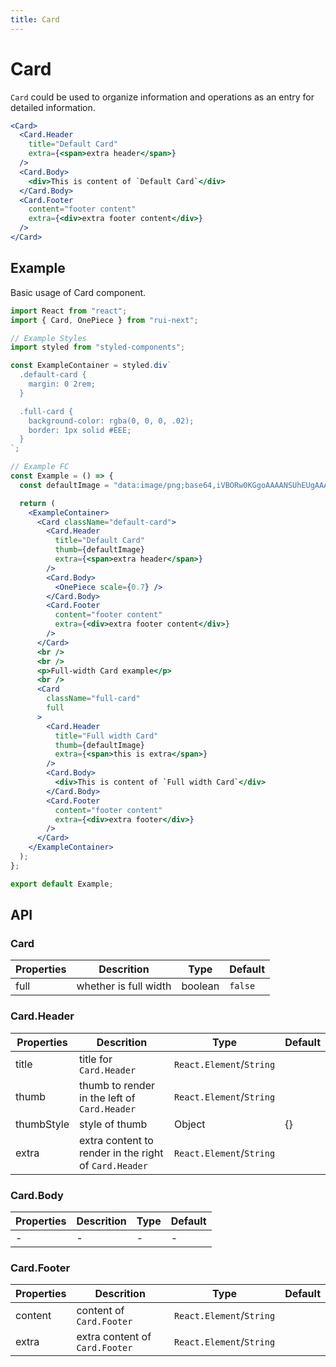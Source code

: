 ```yaml
---
title: Card
---
```


# Card

`Card` could be used to organize information and operations as an entry for detailed information.

```jsx
<Card>
  <Card.Header
    title="Default Card"
    extra={<span>extra header</span>}
  />
  <Card.Body>
    <div>This is content of `Default Card`</div>
  </Card.Body>
  <Card.Footer
    content="footer content"
    extra={<div>extra footer content</div>}
  />
</Card>
```

## Example

Basic usage of Card component.

```jsx live=local
import React from "react";
import { Card, OnePiece } from "rui-next";

// Example Styles
import styled from "styled-components";

const ExampleContainer = styled.div`
  .default-card {
    margin: 0 2rem;
  }

  .full-card {
    background-color: rgba(0, 0, 0, .02);
    border: 1px solid #EEE;
  }
`;

// Example FC
const Example = () => {
  const defaultImage = "data:image/png;base64,iVBORw0KGgoAAAANSUhEUgAAAB4AAAAeCAIAAAC0Ujn1AAAACXBIWXMAAAsSAAALEgHS3X78AAABDklEQVR4nGP4dfz4OyOj12xsrxgY8KBbfBKB7U88+z4QRL4TP+Yu+Xz92R+GdwYG+A2FoKesHFmF+4kxGoKyF39meMXKSozRrxgYukN6iTfaZ8IHogyFoP1qjsQb7dlHitFP2Dh9u17SxOhXDAz5uTtoZfRU73paGb1Dx9uz7/2o0RQZ/R8bgJsI5yIbDRFEZiMDAkbDTSdoNFYRdHdhunTQG012WJNmNFYfUBogNHE11oCmidGYInCjMc0lOYVgtQ+Xe9Fkh3QZMvBGz3UuItJcko2uSF1FE6NfMjIFtT0mxWiimzinZAyIN9dnwgdiG2avGBime1YTb3T24s8MRDYnnzGzFuRsI8ZQeHMSAOD2kiUX84lOAAAAAElFTkSuQmCC";

  return (
    <ExampleContainer>
      <Card className="default-card">
        <Card.Header
          title="Default Card"
          thumb={defaultImage}
          extra={<span>extra header</span>}
        />
        <Card.Body>
          <OnePiece scale={0.7} />
        </Card.Body>
        <Card.Footer
          content="footer content"
          extra={<div>extra footer content</div>}
        />
      </Card>
      <br />
      <br />
      <p>Full-width Card example</p>
      <br />
      <Card
        className="full-card"
        full
      >
        <Card.Header
          title="Full width Card"
          thumb={defaultImage}
          extra={<span>this is extra</span>}
        />
        <Card.Body>
          <div>This is content of `Full width Card`</div>
        </Card.Body>
        <Card.Footer
          content="footer content"
          extra={<div>extra footer</div>}
        />
      </Card>
    </ExampleContainer>
  );
};

export default Example;
```

## API

### Card

Properties | Descrition | Type | Default
-----------|------------|------|--------
| full | whether is full width | boolean | `false` |

### Card.Header

Properties | Descrition | Type | Default
-----------|------------|------|--------
| title | title for `Card.Header` | `React.Element`/`String` | |
| thumb | thumb to render in the left of  `Card.Header`  | `React.Element`/`String` | |
| thumbStyle | style of thumb | Object | {} |
| extra | extra content to render in the right of `Card.Header` | `React.Element`/`String` | |

### Card.Body

Properties | Descrition | Type | Default
-----------|------------|------|--------
| - | - | - | - |

### Card.Footer

Properties | Descrition | Type | Default
-----------|------------|------|--------
| content | content of `Card.Footer` | `React.Element`/`String` | |
| extra | extra content of `Card.Footer` | `React.Element`/`String` | |
